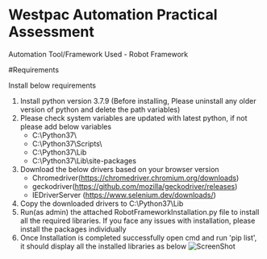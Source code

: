 # Westpac Automation Practical Assessment

Automation Tool/Framework Used - Robot Framework

#Requirements

Install below requirements

1. Install python version 3.7.9 (Before installing, Please uninstall any older version of python and delete the path variables)
2. Please check system variables are updated with latest python, if not please add below variables  
    - C:\Python37\
    - C:\Python37\Scripts\
    - C:\Python37\Lib
    - C:\Python37\Lib\site-packages
3. Download the below drivers based on your browser version
    * Chromedriver(https://chromedriver.chromium.org/downloads) 
    * geckodriver(https://github.com/mozilla/geckodriver/releases)
    * IEDriverServer (https://www.selenium.dev/downloads/)
4. Copy the downloaded drivers to C:\Python37\Lib
5. Run(as admin) the attached RobotFrameworkInstallation.py file to install all the required libraries. If you face any issues with installation, please install the packages individually
6. Once Installation is completed successfully open cmd and run 'pip list', it should display all the installed libraries as below
 ![ScreenShot](https://raw.github.com/{username}/{repository}/{branch}/{path})
  

